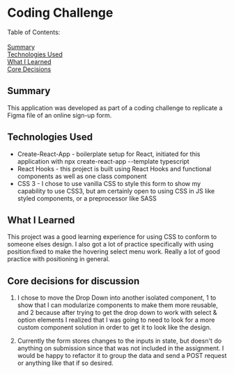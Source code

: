 # Coding Challenge

Table of Contents:\
\
[Summary](#summary)\
[Technologies Used](#technologies-used)\
[What I Learned](#what-i-learned)\
[Core Decisions](#core-decisions-for-discussion)

## Summary

This application was developed as part of a coding challenge to replicate a Figma file of an online sign-up form.

## Technologies Used

- Create-React-App - boilerplate setup for React, initiated for this application with npx create-react-app --template typescript
- React Hooks - this project is built using React Hooks and functional components as well as one class component
- CSS 3 - I chose to use vanilla CSS to style this form to show my capability to use CSS3, but am certainly open to using CSS in JS like styled components, or a preprocessor like SASS

## What I Learned

This project was a good learning experience for using CSS to conform to someone elses design. I also got a lot of practice specifically with using position:fixed to make the hovering select menu work. Really a lot of good practice with positioning in general.

## Core decisions for discussion

1. I chose to move the Drop Down into another isolated component, 1 to show that I can modularize components to make them more reusable, and 2 because after trying to get the drop down to work with select & option elements I realized that I was going to need to look for a more custom component solution in order to get it to look like the design.

2. Currently the form stores changes to the inputs in state, but doesn't do anything on submission since that was not included in the assignment. I would be happy to refactor it to group the data and send a POST request or anything like that if so desired.
